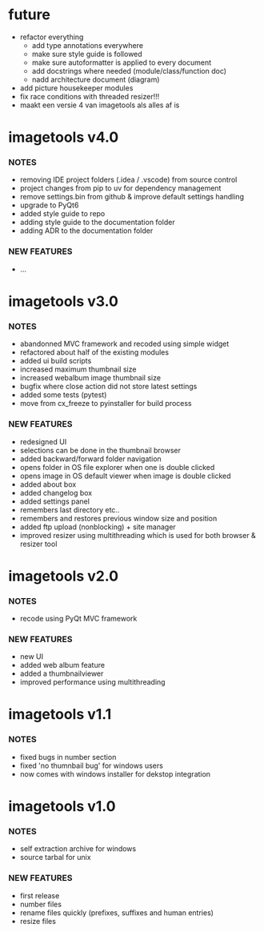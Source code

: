 # future

- refactor everything
    - add type annotations everywhere
    - make sure style guide is followed
    - make sure autoformatter is applied to every document
    - add docstrings where needed (module/class/function doc)
    - nadd architecture document (diagram)
- add picture housekeeper modules
- fix race conditions with threaded resizer!!!
- maakt een versie 4 van imagetools als alles af is

# imagetools v4.0

### NOTES

- removing IDE project folders (.idea / .vscode) from source control
- project changes from pip to uv for dependency management
- remove settings.bin from github & improve default settings handling
- upgrade to PyQt6
- added style guide to repo
- adding style guide to the documentation folder
- adding ADR to the documentation folder

### NEW FEATURES

- ...

# imagetools v3.0

### NOTES

- abandonned MVC framework and recoded using simple widget
- refactored about half of the existing modules
- added ui build scripts
- increased maximum thumbnail size
- increased webalbum image thumbnail size
- bugfix where close action did not store latest settings
- added some tests (pytest)
- move from cx_freeze to pyinstaller for build process

### NEW FEATURES

- redesigned UI
- selections can be done in the thumbnail browser
- added backward/forward folder navigation
- opens folder in OS file explorer when one is double clicked
- opens image in OS default viewer when image is double clicked
- added about box
- added changelog box
- added settings panel
- remembers last directory etc..
- remembers and restores previous window size and position
- added ftp upload (nonblocking) + site manager
- improved resizer using multithreading which is used for both browser & resizer tool

# imagetools v2.0

### NOTES

- recode using PyQt MVC framework

### NEW FEATURES

- new UI
- added web album feature
- added a thumbnailviewer
- improved performance using multithreading

# imagetools v1.1

### NOTES

- fixed bugs in number section
- fixed 'no thumnbail bug' for windows users
- now comes with windows installer for dekstop integration

# imagetools v1.0

### NOTES

- self extraction archive for windows
- source tarbal for unix

### NEW FEATURES

- first release
- number files
- rename files quickly (prefixes, suffixes and human entries)
- resize files
